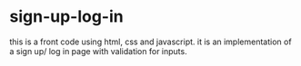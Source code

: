 # sign-up-log-in
this is a front code using html, css and javascript. it is an implementation of a sign up/ log in page with validation for inputs.

